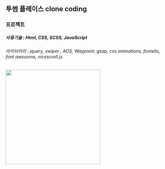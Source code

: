 ## 투썸 플레이스 clone coding

### 프로젝트

##### 사용기술 : Html, CSS, SCSS, JavaScript
###### 라이브러리 : jquery, swiper , AOS, Waypoint, gsap, css animations, fontello, font awesome, nicescroll.js

<img src="https://user-images.githubusercontent.com/107607247/196360905-91b68a88-a33b-40f2-83a9-187b7d298841.png"  width="300px">

